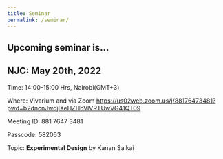 ```yaml
---
title: Seminar
permalink: /seminar/
--- 
```


## Upcoming seminar is...

## NJC: May 20th, 2022

Time: 14:00-15:00 Hrs, Nairobi(GMT+3)

Where: Vivarium and via Zoom 
https://us02web.zoom.us/j/88176473481?pwd=b2dncnJwdjlXeHZHbVlVRTUwVG41QT09

Meeting ID: 881 7647 3481

Passcode: 582063

Topic: **Experimental Design** by Kanan Saikai
